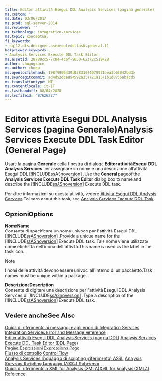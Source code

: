 ```yaml
---
title: Editor attività Esegui DDL Analysis Services (pagina generale) | Microsoft Docs
ms.custom: ''
ms.date: 03/06/2017
ms.prod: sql-server-2014
ms.reviewer: ''
ms.technology: integration-services
ms.topic: conceptual
f1_keywords:
- sql12.dts.designer.asexecuteddltask.general.f1
helpviewer_keywords:
- Analysis Services Execute DDL Task Editor
ms.assetid: 28788cc5-7c84-4c6f-9650-62372c519728
author: chugugrace
ms.author: chugu
ms.openlocfilehash: 198f9906439b03831024079971bea3b02042bd3e
ms.sourcegitcommit: ad4d92dce894592a259721a1571b1d8736abacdb
ms.translationtype: MT
ms.contentlocale: it-IT
ms.lasthandoff: 08/04/2020
ms.locfileid: "87626227"
---
```

# <a name="analysis-services-execute-ddl-task-editor-general-page"></a><span data-ttu-id="83435-102">Editor attività Esegui DDL Analysis Services (pagina Generale)</span><span class="sxs-lookup"><span data-stu-id="83435-102">Analysis Services Execute DDL Task Editor (General Page)</span></span>
  <span data-ttu-id="83435-103">Usare la pagina **Generale** della finestra di dialogo **Editor attività Esegui DDL Analysis Services** per assegnare un nome e una descrizione all'attività Esegui DDL [!INCLUDE[ssASnoversion](../includes/ssasnoversion-md.md)] .</span><span class="sxs-lookup"><span data-stu-id="83435-103">Use the **General** pageof the **Analysis Services Execute DDL Task Editor** dialog box to name and describe the [!INCLUDE[ssASnoversion](../includes/ssasnoversion-md.md)] Execute DDL task.</span></span>  
  
 <span data-ttu-id="83435-104">Per altre informazioni su questa attività, vedere [Attività Esegui DDL Analysis Services](control-flow/analysis-services-execute-ddl-task.md).</span><span class="sxs-lookup"><span data-stu-id="83435-104">To learn about this task, see [Analysis Services Execute DDL Task](control-flow/analysis-services-execute-ddl-task.md).</span></span>  
  
## <a name="options"></a><span data-ttu-id="83435-105">Opzioni</span><span class="sxs-lookup"><span data-stu-id="83435-105">Options</span></span>  
 <span data-ttu-id="83435-106">**Nome**</span><span class="sxs-lookup"><span data-stu-id="83435-106">**Name**</span></span>  
 <span data-ttu-id="83435-107">Consente di specificare un nome univoco per l'attività Esegui DDL [!INCLUDE[ssASnoversion](../includes/ssasnoversion-md.md)] .</span><span class="sxs-lookup"><span data-stu-id="83435-107">Provide a unique name for the [!INCLUDE[ssASnoversion](../includes/ssasnoversion-md.md)] Execute DDL task.</span></span> <span data-ttu-id="83435-108">Tale nome viene utilizzato come etichetta nell'icona dell'attività.</span><span class="sxs-lookup"><span data-stu-id="83435-108">This name is used as the label in the task icon.</span></span>  
  
> [!NOTE]  
>  <span data-ttu-id="83435-109">I nomi delle attività devono essere univoci all'interno di un pacchetto.</span><span class="sxs-lookup"><span data-stu-id="83435-109">Task names must be unique within a package.</span></span>  
  
 <span data-ttu-id="83435-110">**Descrizione**</span><span class="sxs-lookup"><span data-stu-id="83435-110">**Description**</span></span>  
 <span data-ttu-id="83435-111">Consente di digitare una descrizione per l'attività Esegui DDL Analysis Services di [!INCLUDE[ssASnoversion](../includes/ssasnoversion-md.md)] .</span><span class="sxs-lookup"><span data-stu-id="83435-111">Type a description of the [!INCLUDE[ssASnoversion](../includes/ssasnoversion-md.md)] Execute DDL task.</span></span>  
  
## <a name="see-also"></a><span data-ttu-id="83435-112">Vedere anche</span><span class="sxs-lookup"><span data-stu-id="83435-112">See Also</span></span>  
 <span data-ttu-id="83435-113">[Guida di riferimento ai messaggi e agli errori di Integration Services](../../2014/integration-services/integration-services-error-and-message-reference.md) </span><span class="sxs-lookup"><span data-stu-id="83435-113">[Integration Services Error and Message Reference](../../2014/integration-services/integration-services-error-and-message-reference.md) </span></span>  
 <span data-ttu-id="83435-114">[Editor attività Esegui DDL Analysis Services &#40;pagina DDL&#41;](../../2014/integration-services/analysis-services-execute-ddl-task-editor-ddl-page.md) </span><span class="sxs-lookup"><span data-stu-id="83435-114">[Analysis Services Execute DDL Task Editor &#40;DDL Page&#41;](../../2014/integration-services/analysis-services-execute-ddl-task-editor-ddl-page.md) </span></span>  
 <span data-ttu-id="83435-115">[Pagina Espressioni](expressions/expressions-page.md) </span><span class="sxs-lookup"><span data-stu-id="83435-115">[Expressions Page](expressions/expressions-page.md) </span></span>  
 <span data-ttu-id="83435-116">[Flusso di controllo](control-flow/control-flow.md) </span><span class="sxs-lookup"><span data-stu-id="83435-116">[Control Flow](control-flow/control-flow.md) </span></span>  
 <span data-ttu-id="83435-117">[Analysis Services linguaggio di scripting &#40;riferimento&#41; ASSL](https://docs.microsoft.com/bi-reference/assl/analysis-services-scripting-language-assl-for-xmla) </span><span class="sxs-lookup"><span data-stu-id="83435-117">[Analysis Services Scripting Language &#40;ASSL&#41; Reference](https://docs.microsoft.com/bi-reference/assl/analysis-services-scripting-language-assl-for-xmla) </span></span>  
 [<span data-ttu-id="83435-118">Guida di riferimento a XML for Analysis &#40;XMLA&#41;</span><span class="sxs-lookup"><span data-stu-id="83435-118">XML for Analysis  &#40;XMLA&#41; Reference</span></span>](https://docs.microsoft.com/bi-reference/xmla/xml-for-analysis-xmla-reference)  
  
  
